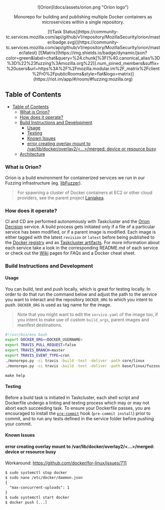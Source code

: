 <p align="center">
  ![Orion](docs/assets/orion.png "Orion logo")
</p>

<p align="center">
  Monorepo for building and publishing multiple Docker containers as microservices within a single repository.
</p>
<p align="center">
[![Task Status](https://community-tc.services.mozilla.com/api/github/v1/repository/MozillaSecurity/orion/master/badge.svg)](https://community-tc.services.mozilla.com/api/github/v1/repository/MozillaSecurity/orion/master/latest)
[![Matrix](https://img.shields.io/badge/dynamic/json?color=green&label=chat&query=%24.chunk[%3F(%40.canonical_alias%3D%3D%22%23fuzzing%3Amozilla.org%22)].num_joined_members&suffix=%20users&url=https%3A%2F%2Fmozilla.modular.im%2F_matrix%2Fclient%2Fr0%2FpublicRooms&style=flat&logo=matrix)](https://riot.im/app/#/room/#fuzzing:mozilla.org)
</p>

## Table of Contents

- [Table of Contents](#table-of-contents)
  - [What is Orion?](#what-is-orion)
  - [How does it operate?](#how-does-it-operate)
  - [Build Instructions and Development](#build-instructions-and-development)
    - [Usage](#usage)
    - [Testing](#testing)
    - [Known Issues](#known-issues)
    - [error creating overlay mount to /var/lib/docker/overlay2/<...>/merged: device or resource busy](#error-creating-overlay-mount-to-varlibdockeroverlay2merged-device-or-resource-busy)
  - [Architecture](#architecture)

### What is Orion?

Orion is a build environment for containerized services we run in our Fuzzing infrastructure (eg. [libFuzzer](https://github.com/MozillaSecurity/orion/tree/master/services/libfuzzer)).

> For spawning a cluster of Docker containers at EC2 or other cloud providers, see the parent project [Laniakea](https://github.com/MozillaSecurity/laniakea/).

### How does it operate?

CI and CD are performed autonomously with Taskcluster and the [Orion Decision](https://github.com/MozillaSecurity/orion/tree/master/services/orion-decision) service. A build process gets initiated only if a file of a particular service has been modified, or if a parent image is modified. Each image is either tagged with the latest `revision` or `latest` before being published to the [Docker registry](https://hub.docker.com/u/mozillasecurity/) and as [Taskcluster artifacts](https://community-tc.services.mozilla.com/tasks/index/project.fuzzing.orion). For more information about each service take a look in the corresponding README.md of each service or check out the [Wiki](https://github.com/MozillaSecurity/orion/wiki) pages for FAQs and a Docker cheat sheet.

### Build Instructions and Development

#### Usage

You can build, test and push locally, which is great for testing locally. In order to do
that run the command below and adjust the path to the service you want to interact and the
repository `DOCKER_ORG` to which you intent to push. `DOCKER_ORG` is used as tag name for the image.

> Note that you might want to edit the `service.yaml` of the image too, if you intent to make use of
> custom `build_args`, parent images and manifest destinations.

```bash
#!/usr/bin/env bash
export DOCKER_ORG=<DOCKER_USERNAME>
export TRAVIS_PULL_REQUEST=false
export TRAVIS_BRANCH=master
export TRAVIS_EVENT_TYPE=cron
./monorepo.py -ci travis -build -test -deliver -path core/linux
./monorepo.py -ci travis -build -test -deliver -path base/linux/fuzzos
```

```
make help
```

#### Testing

Before a build task is initiated in Taskcluster, each shell script and Dockerfile undergo a linting and testing process which may or may not abort each succeeding task. To ensure your Dockerfile passes, you are encouraged to install the [`pre-commit`](https://pre-commit.com/) hook (`pre-commit install`) prior to commit, and to run any tests defined in the service folder before pushing your commit.

#### Known Issues

#### error creating overlay mount to /var/lib/docker/overlay2/<...>/merged: device or resource busy

Workaround: https://github.com/docker/for-linux/issues/711

```
$ sudo systemctl stop docker
$ sudo nano /etc/docker/daemon.json
{
  "max-concurrent-uploads": 1
}
$ sudo systemctl start docker
$ docker push [...]
```
